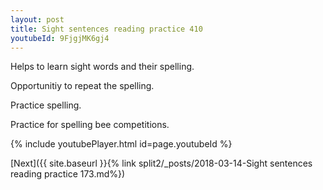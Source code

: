 ```yaml
---
layout: post
title: Sight sentences reading practice 410
youtubeId: 9FjgjMK6gj4
---
```

 
 
Helps to learn sight words and their spelling.

Opportunitiy to repeat the spelling. 

Practice spelling. 
 
Practice for spelling bee competitions. 
 
{% include youtubePlayer.html id=page.youtubeId %}
 
 

[Next]({{ site.baseurl }}{% link  split2/_posts/2018-03-14-Sight sentences reading practice 173.md%})
 
